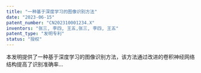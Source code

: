 ```yaml
---
title: "一种基于深度学习的图像识别方法"
date: "2023-06-15"
patent_number: "CN202310001234.X"
inventors: "张三, 李四, 王五,张三, 李四, 王五"
patent_type: "发明专利"
status: "授权"
---
```


本发明提供了一种基于深度学习的图像识别方法，该方法通过改进的卷积神经网络结构提高了识别准确率... 